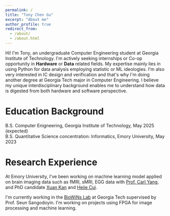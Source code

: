 ```yaml
---
permalink: /
title: "Tony Chen Gu"
excerpt: "About me"
author_profile: true
redirect_from: 
  - /about/
  - /about.html
---
```


Hi! I'm Tony, an undergraduate Computer Engineering student at Georgia Institute of Technology. I'm actively seeking internships or Co-op opportunity in **Hardware** or **Data** related fields. My expertise mainly lies in using Python for data analysis employing statistic or ML ideologies. I'm also very interested in IC design and verification and that's why I'm doing another degree at Georgia Tech major in Computer Engineering. I believe my unique interdisciplinary background enables me to understand how data is digested from both hardware and software perspective.

Education Background
======
B.S. Computer Enigneering, Georgia Institute of Technology, May 2025 (expected)  
B.S. Quantitative Science concentration: Informatics, Emory University, May 2023

Research Experience
======
At Emory University, I've been working on machine learning model applied on brain imaging data such as fMRI, sMRI, EGG data with [Prof. Carl Yang](https://www.cs.emory.edu/~jyang71/), and PhD candidate [Xuan Kan](https://kanxuan.live/) and [Hejie Cui](https://hejiecui.com/).

I'm currently working in the [BioWiNs Lab](https://biowins.ece.gatech.edu/) at Georgia Tech supervised by Prof. Seun Sangodoyin. I'm working on projects using FPGA for image processing and machine learning.
